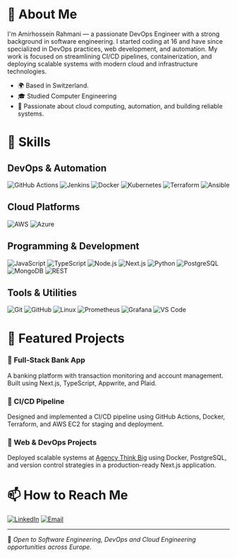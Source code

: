 # 👋 About Me

I'm Amirhossein Rahmani — a passionate DevOps Engineer with a strong background in software engineering. I started coding at 16 and have since specialized in DevOps practices, web development, and automation. My work is focused on streamlining CI/CD pipelines, containerization, and deploying scalable systems with modern cloud and infrastructure technologies.

- 🌍 Based in Switzerland.
- 🎓 Studied Computer Engineering
- 🧠 Passionate about cloud computing, automation, and building reliable systems.

# 🔧 Skills

## DevOps & Automation
![GitHub Actions](https://img.shields.io/badge/-GitHub%20Actions-333333?style=flat&logo=github-actions)
![Jenkins](https://img.shields.io/badge/-Jenkins-333333?style=flat&logo=jenkins)
![Docker](https://img.shields.io/badge/-Docker-333333?style=flat&logo=docker)
![Kubernetes](https://img.shields.io/badge/-Kubernetes-333333?style=flat&logo=kubernetes)
![Terraform](https://img.shields.io/badge/-Terraform-333333?style=flat&logo=terraform)
![Ansible](https://img.shields.io/badge/-Ansible-333333?style=flat&logo=ansible)

## Cloud Platforms
![AWS](https://img.shields.io/badge/-AWS-333333?style=flat&logo=amazon-aws)
![Azure](https://img.shields.io/badge/-Azure-333333?style=flat&logo=microsoft-azure)

## Programming & Development
![JavaScript](https://img.shields.io/badge/-JavaScript-333333?style=flat&logo=javascript)
![TypeScript](https://img.shields.io/badge/-TypeScript-333333?style=flat&logo=typescript)
![Node.js](https://img.shields.io/badge/-Node.js-333333?style=flat&logo=node.js)
![Next.js](https://img.shields.io/badge/-Next.js-333333?style=flat&logo=next.js)
![Python](https://img.shields.io/badge/-Python-333333?style=flat&logo=python)
![PostgreSQL](https://img.shields.io/badge/-PostgreSQL-333333?style=flat&logo=postgresql)
![MongoDB](https://img.shields.io/badge/-MongoDB-333333?style=flat&logo=mongodb)
![REST](https://img.shields.io/badge/-REST%20API-333333?style=flat&logo=api)

## Tools & Utilities
![Git](https://img.shields.io/badge/-Git-333333?style=flat&logo=git)
![GitHub](https://img.shields.io/badge/-GitHub-333333?style=flat&logo=github)
![Linux](https://img.shields.io/badge/-Linux-333333?style=flat&logo=linux)
![Prometheus](https://img.shields.io/badge/-Prometheus-333333?style=flat&logo=prometheus)
![Grafana](https://img.shields.io/badge/-Grafana-333333?style=flat&logo=grafana)
![VS Code](https://img.shields.io/badge/-VS%20Code-333333?style=flat&logo=visual-studio-code)

# 🚀 Featured Projects

### 🔹 Full-Stack Bank App
A banking platform with transaction monitoring and account management. Built using Next.js, TypeScript, Appwrite, and Plaid.

### 🔹 CI/CD Pipeline
Designed and implemented a CI/CD pipeline using GitHub Actions, Docker, Terraform, and AWS EC2 for staging and deployment.

### 🔹 Web & DevOps Projects
Deployed scalable systems at [Agency Think Big](https://agencythinkbig.com) using Docker, PostgreSQL, and version control strategies in a production-ready Next.js application.

# 📫 How to Reach Me

[![LinkedIn](https://img.shields.io/badge/-LinkedIn-blue?style=flat-square&logo=linkedin&logoColor=white)](https://www.linkedin.com/in/amirhosseinrahmani/)
[![Email](https://img.shields.io/badge/-amirrahmani@gmx.ch-006bed?style=flat-square&logo=Gmail&logoColor=white)](mailto:amirrahmani@gmx.ch)

---

📌 *Open to Software Engineering, DevOps and Cloud Engineering opportunities across Europe.*

